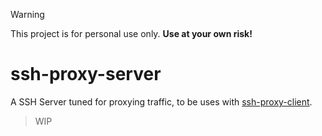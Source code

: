 > [!WARNING]
> This project is for personal use only. **Use at your own risk!**

# ssh-proxy-server
A SSH Server tuned for proxying traffic, to be uses with [ssh-proxy-client](https://github.com/chocolatefrappe/ssh-proxy-client).

> WIP
